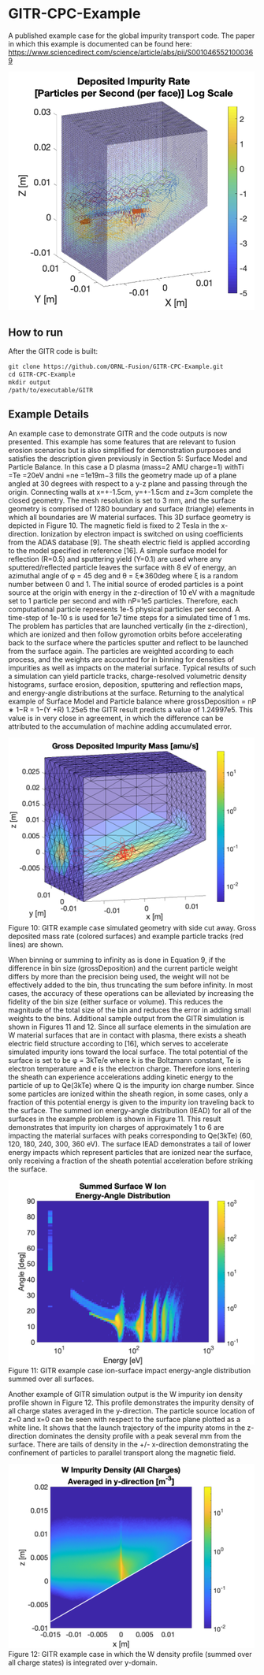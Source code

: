 # GITR-CPC-Example
A published example case for the global impurity transport code.
The paper in which this example is documented can be found here: https://www.sciencedirect.com/science/article/abs/pii/S0010465521000369

<img src="images/DepTracks2.png " width="500">

## How to run
After the GITR code is built:
```
git clone https://github.com/ORNL-Fusion/GITR-CPC-Example.git
cd GITR-CPC-Example
mkdir output
/path/to/executable/GITR
```

## Example Details
An example case to demonstrate GITR and the code outputs is now presented. This example has some features that are relevant to fusion erosion scenarios but is also simplified for demonstration purposes and satisfies the description given previously in Section 5: Surface Model and Particle Balance. In this case a D plasma (mass=2 AMU charge=1) withTi =Te =20eV andni =ne =1e19m−3 fills the geometry made up of a plane angled at 30 degrees with respect to a y-z plane and passing through the origin. Connecting walls
at x=+-1.5cm, y=+-1.5cm and z=3cm complete the closed geometry. The mesh resolution is set to 3 mm, and the surface geometry is comprised of 1280 boundary and surface (triangle) elements in which all boundaries are W material surfaces. This 3D surface geometry is depicted in Figure 10. The magnetic field is fixed to 2 Tesla in the x-direction. Ionization by electron impact is switched on using coefficients from the ADAS database [9]. The sheath electric field is applied according to the model specified in reference [16]. A simple surface model for reflection (R=0.5) and sputtering yield (Y=0.1) are used where any sputtered/reflected particle leaves the surface with 8 eV of energy, an azimuthal angle of φ = 45 deg and θ = ξ∗360deg where ξ is a random number between 0 and 1. The initial source of eroded particles is a point source at the origin with energy in the z-direction of 10 eV with a magnitude set to 1 particle per second and with nP=1e5 particles. Therefore, each computational particle represents 1e-5 physical particles per second. A time-step of 1e-10 s is used for 1e7 time steps for a simulated time of 1 ms. The problem has particles that are launched vertically (in the z-direction), which are ionized and then follow gyromotion orbits before accelerating back to the surface where the particles sputter and reflect to be launched from the surface again. The particles are weighted according to each process, and the weights are accounted for in binning for densities of impurities as well as impacts on the material surface.
Typical results of such a simulation can
yield particle tracks, charge-resolved volumetric density histograms, surface erosion,
deposition, sputtering and reflection maps,
and energy-angle distributions at the surface. Returning to the analytical example of Surface Model and Particle balance
where grossDeposition = nP ∗ 1−R = 1−(Y +R)
1.25e5 the GITR result predicts a value of 1.24997e5. This value is in very close in agreement, in which the difference can be attributed to the accumulation of machine adding accumulated error.
 
 
<img src="images/dep.png " width="500"> 
Figure 10: GITR example case simulated geometry with side cut away. Gross deposited mass rate (colored surfaces) and example particle tracks (red lines) are shown.
 
When binning or summing to infinity as is done in Equation 9, if the difference in bin size (grossDeposition) and the current particle weight differs by more than the precision being used, the weight will not be effectively added to the bin, thus truncating the sum before infinity. In most cases, the accuracy of these operations can be alleviated by increasing the fidelity of the bin size (either surface or volume). This reduces the magnitude of the total size of the bin and reduces the error in adding small weights to the bins.
Additional sample output from the GITR simulation is shown in Figures 11 and 12.
Since all surface elements in the simulation are W material surfaces that are in contact with plasma, there exists a sheath electric field structure according to [16], which serves to accelerate simulated impurity ions toward the local surface. The total potential of the surface is set to be φ = 3kTe/e where k is the Boltzmann constant, Te is electron temperature and e is the electron charge. Therefore ions entering the sheath can experience accelerations adding kinetic energy to the particle of up to Qe(3kTe) where Q is the impurity ion charge number. Since some particles
are ionized within the sheath region, in some cases, only a fraction of this potential energy is given to the impurity ion traveling back to the surface. The summed ion energy-angle distribution (IEAD) for all of the surfaces in the example problem is shown in Figure 11. This result demonstrates that impurity ion charges of approximately 1 to 6 are impacting the material surfaces with peaks corresponding to Qe(3kTe) (60, 120, 180, 240, 300, 360 eV). The surface IEAD demonstrates a tail of lower energy impacts which represent particles that are ionized near the surface, only receiving a fraction of the sheath potential acceleration before striking the surface.

<img src="images/iead.png " width="500">
Figure 11: GITR example case ion-surface impact energy-angle distribution summed over all surfaces.

Another example of GITR simulation output is the W impurity ion density profile shown in Figure 12. This profile demonstrates the impurity density of all charge states averaged in the y-direction. The particle source location of z=0 and x=0 can be seen with respect to the surface plane plotted as a white line. It shows that the launch trajectory of the impurity atoms in the z-direction dominates the density profile with a peak several mm from the surface. There are tails of density in the +/- x-direction demonstrating the confinement of particles to parallel transport along the magnetic field.

<img src="images/dens.png " width="500">
  Figure 12: GITR example case in which the W density profile (summed over all charge states) is integrated over y-domain.
